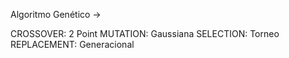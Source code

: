Algoritmo Genético -> 

CROSSOVER: 2 Point
MUTATION: Gaussiana
SELECTION: Torneo
REPLACEMENT: Generacional